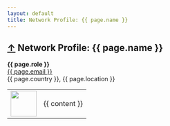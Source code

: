 ```yaml
---
layout: default
title: Network Profile: {{ page.name }}
---
```


<article itemscope itemtype="http://schema.org/BlogPosting">
  <h1>
    <a href="/network/">&uarr;</a>
    Network Profile: {{ page.name }}
  </h1>
  <b><span class="subtitle">{{ page.role }}</span></b>
  <br>
  <a href="https://github.com/{{ page.github }}/">
    <span class="subtitle">{{ page.email }}</span>
  </a>
  <br>
  <span class="subtitle">{{ page.country }}, {{ page.location }}</span>

  <table width="100%" border="0">
    <tr>
      <td>
        <a href="https://github.com/{{ page.github }}/">
          <img src="https://github.com/{{ page.github }}.png?size=80" width="60">
        </a>
      </td>
      <td>
        {{ content }}
      </td>
    </tr>
  </table>

</article>
